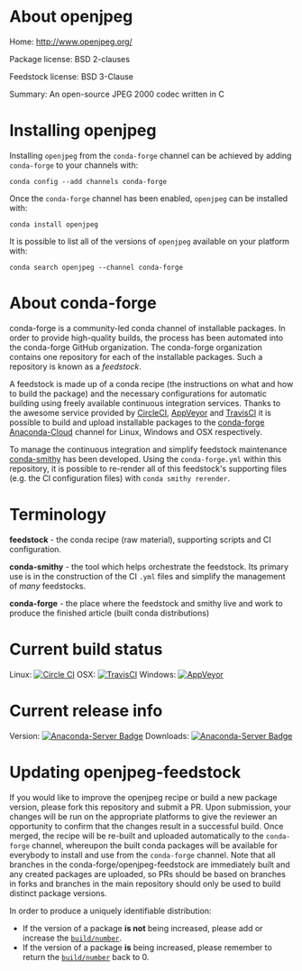 About openjpeg
==============

Home: http://www.openjpeg.org/

Package license: BSD 2-clauses

Feedstock license: BSD 3-Clause

Summary: An open-source JPEG 2000 codec written in C



Installing openjpeg
===================

Installing `openjpeg` from the `conda-forge` channel can be achieved by adding `conda-forge` to your channels with:

```
conda config --add channels conda-forge
```

Once the `conda-forge` channel has been enabled, `openjpeg` can be installed with:

```
conda install openjpeg
```

It is possible to list all of the versions of `openjpeg` available on your platform with:

```
conda search openjpeg --channel conda-forge
```



About conda-forge
=================

conda-forge is a community-led conda channel of installable packages.
In order to provide high-quality builds, the process has been automated into the
conda-forge GitHub organization. The conda-forge organization contains one repository
for each of the installable packages. Such a repository is known as a *feedstock*.

A feedstock is made up of a conda recipe (the instructions on what and how to build
the package) and the necessary configurations for automatic building using freely
available continuous integration services. Thanks to the awesome service provided by
[CircleCI](https://circleci.com/), [AppVeyor](http://www.appveyor.com/)
and [TravisCI](https://travis-ci.org/) it is possible to build and upload installable
packages to the [conda-forge](https://anaconda.org/conda-forge)
[Anaconda-Cloud](http://docs.anaconda.org/) channel for Linux, Windows and OSX respectively.

To manage the continuous integration and simplify feedstock maintenance
[conda-smithy](http://github.com/conda-forge/conda-smithy) has been developed.
Using the ``conda-forge.yml`` within this repository, it is possible to re-render all of
this feedstock's supporting files (e.g. the CI configuration files) with ``conda smithy rerender``.


Terminology
===========

**feedstock** - the conda recipe (raw material), supporting scripts and CI configuration.

**conda-smithy** - the tool which helps orchestrate the feedstock.
                   Its primary use is in the construction of the CI ``.yml`` files
                   and simplify the management of *many* feedstocks.

**conda-forge** - the place where the feedstock and smithy live and work to
                  produce the finished article (built conda distributions)

Current build status
====================

Linux: [![Circle CI](https://circleci.com/gh/conda-forge/openjpeg-feedstock.svg?style=shield)](https://circleci.com/gh/conda-forge/openjpeg-feedstock)
OSX: [![TravisCI](https://travis-ci.org/conda-forge/openjpeg-feedstock.svg?branch=master)](https://travis-ci.org/conda-forge/openjpeg-feedstock)
Windows: [![AppVeyor](https://ci.appveyor.com/api/projects/status/github/conda-forge/openjpeg-feedstock?svg=True)](https://ci.appveyor.com/project/conda-forge/openjpeg-feedstock/branch/master)

Current release info
====================
Version: [![Anaconda-Server Badge](https://anaconda.org/conda-forge/openjpeg/badges/version.svg)](https://anaconda.org/conda-forge/openjpeg)
Downloads: [![Anaconda-Server Badge](https://anaconda.org/conda-forge/openjpeg/badges/downloads.svg)](https://anaconda.org/conda-forge/openjpeg)


Updating openjpeg-feedstock
===========================

If you would like to improve the openjpeg recipe or build a new
package version, please fork this repository and submit a PR. Upon submission,
your changes will be run on the appropriate platforms to give the reviewer an
opportunity to confirm that the changes result in a successful build. Once
merged, the recipe will be re-built and uploaded automatically to the
`conda-forge` channel, whereupon the built conda packages will be available for
everybody to install and use from the `conda-forge` channel.
Note that all branches in the conda-forge/openjpeg-feedstock are
immediately built and any created packages are uploaded, so PRs should be based
on branches in forks and branches in the main repository should only be used to
build distinct package versions.

In order to produce a uniquely identifiable distribution:
 * If the version of a package **is not** being increased, please add or increase
   the [``build/number``](http://conda.pydata.org/docs/building/meta-yaml.html#build-number-and-string).
 * If the version of a package **is** being increased, please remember to return
   the [``build/number``](http://conda.pydata.org/docs/building/meta-yaml.html#build-number-and-string)
   back to 0.
